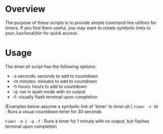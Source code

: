 # Overview
The purpose of these scripts is to provide simple command line utilities for timers. If you find them useful, you may want to create symbolic links to your /usr/local/bin for quick access.

# Usage
The *timer.sh* script has the following options:
* -s seconds: seconds to add to countdown
* -m minutes: minutes to add to countdown
* -h hours: hours to add to countdown
* -q: run in quiet mode with no output
* -f: visually flash terminal upon completion

(Examples below assume a symbolic link of 'timer' to *timer.sh*.)
`timer -s 30` : Runs a visual countdown timer for 30 seconds

`timer -m 1 -q -f` : Runs a timer for 1 minute with no output, but flashes terminal upon completion

